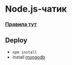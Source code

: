 # Node.js-чатик
### [Правила тут](https://github.com/IT-62/Rules)

## Deploy

* ```npm install```
* install [mongodb](https://www.mongodb.com/download-center?jmp=nav#community)